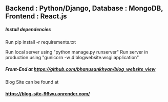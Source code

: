 ## Backend : Python/Django, Database : MongoDB, Frontend : React.js
##### Install dependencies
Run pip install -r requirements.txt

Run local server using "python manage.py runserver"
Run server in production using "gunicorn -w 4 blogwebsite.wsgi:application"

##### Front-End at https://github.com/bhanusankhyan/blog_website_view 

Blog Site can be found at
#### https://blog-site-96wu.onrender.com/
